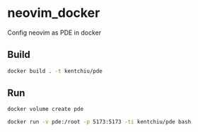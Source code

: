 # neovim_docker

Config neovim as PDE in docker

## Build

```bash
docker build . -t kentchiu/pde
```

## Run


```bash
docker volume create pde
```

```bash
docker run -v pde:/root -p 5173:5173 -ti kentchiu/pde bash
```


